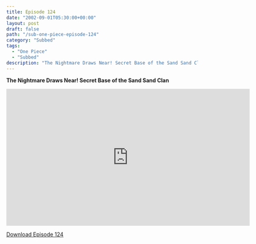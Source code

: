 ```yaml
---
title: Episode 124
date: "2002-09-01T05:30:00+00:00"
layout: post
draft: false
path: "/sub-one-piece-episode-124"
category: "Subbed"
tags:
  - "One Piece"
  - "Subbed"
description: "The Nightmare Draws Near! Secret Base of the Sand Sand Clan"
---
```


**The Nightmare Draws Near! Secret Base of the Sand Sand Clan**

<iframe width="640" height="360" src="https://www.rapidvideo.com/e/FXOROPQMQO" frameborder="0" marginwidth=0 marginheight=0 scrolling=no allowfullscreen></iframe>

<a href="http://ouo.io/qs/eCodkFEQ?s=https://rapidvid.to/d/https://www.rapidvideo.com/e/FXOROPQMQO">Download Episode 124</a>

